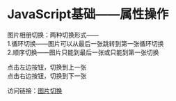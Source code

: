 # JavaScript基础——属性操作  
图片相册切换：两种切换形式——  
1.循环切换——图片可以从最后一张跳转到第一张循环切换  
2.顺序切换——图片只能到最后一张或只能到第一张切换  

点击左边按钮，切换到上一张  
点击右边按钮，切换到下一张  

访问链接：[图片切换](https://xyumin.github.io/js_picturesToggle/)

